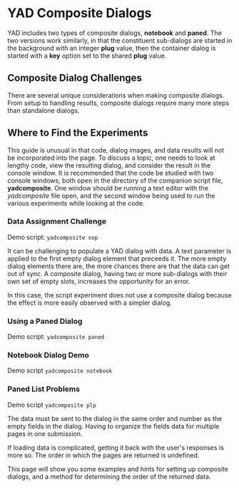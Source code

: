 # YAD Composite Dialogs

YAD includes two types of composite dialogs, **notebook** and
**paned**.  The two versions work similarly, in that the constituent
sub-dialogs are started in the background with an integer **plug**
value, then the container dialog is started with a **key** option set
to the shared **plug** value.

## Composite Dialog Challenges

There are several unique considerations when making composite dialogs.
From setup to handling results, composite dialogs require many more
steps than standalone dialogs.


## Where to Find the Experiments

This guide is unusual in that code, dialog images, and data results
will not be incorporated into the page.  To discuss a topic, one needs
to look at lengthy code, view the resulting dialog, and consider the
result in the console window.  It is recommended that the code be
studied with two console windows, both open in the directory of the
companion script file, **yadcomposite**.  One window should be running
a text editor with the *yadcomposite* file open, and the second window
being used to run the various experiments while looking at the code.

### Data Assignment Challenge

Demo script: `yadcomposite oop`

It can be challenging to populate a YAD dialog with data.  A text
parameter is applied to the first empty dialog element that preceeds
it.  The more empty dialog elements there are, the more chances there
are that the data can get out of sync.  A composite dialog, having
two or more sub-dialogs with their own set of empty slots, increases
the opportunity for an error.

In this case, the script experiment does not use a composite dialog
because the effect is more easily observed with a simpler dialog.

### Using a Paned Dialog

Demo script: `yadcomposite paned`



### Notebook Dialog Demo

Demo script `yadcomposite notebook`

### Paned List Problems

Demo script `yadcomposite plp`





  The data
must be sent to the dialog in the same order and number as the empty
fields in the dialog.  Having to organize the fields data for
multiple pages in one submission.

If loading data is complicated, getting it back with the user's
responses is more so.  The order in which the pages are returned is
undefined.

This page will show you some examples and hints for setting up
composite dialogs, and a method for determining the order of the
returned data.


